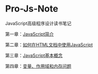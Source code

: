 # Pro-Js-Note

JavaScript高级程序设计读书笔记

第一章：[JavaScript简介](https://github.com/ZZsimon/Pro-Js-Note/tree/master/chapter_01)

第二章：[如何在HTML文档中使用JavaScript](https://github.com/ZZsimon/Pro-Js-Note/tree/master/chapter_02)

第三章：[JavaScript基本概念](https://github.com/ZZsimon/Pro-Js-Note/tree/master/chapter_03)

第四章：[变量、作用域和内存问题](https://github.com/ZZsimon/Pro-Js-Note/tree/master/chapter_04)